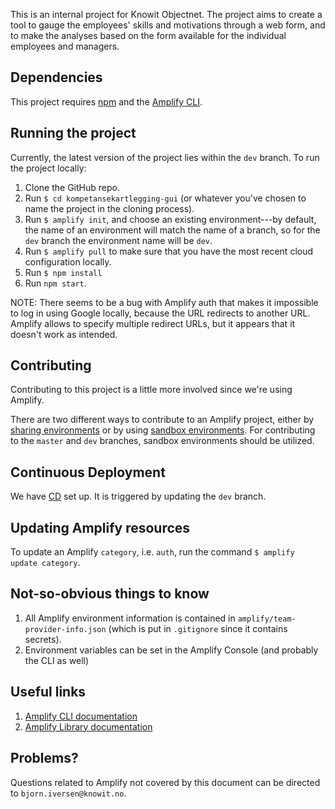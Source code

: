 This is an internal project for Knowit Objectnet. The project aims to create a tool to gauge the employees' skills and motivations through a web form, and to make the analyses based on the form available for the individual employees and managers. 

## Dependencies

This project requires [npm](https://www.npmjs.com/get-npm) and the [Amplify CLI](https://docs.amplify.aws/cli/start/install). 

## Running the project

Currently, the latest version of the project lies within the `dev` branch. To run the project locally:
1. Clone the GitHub repo.
2. Run `$ cd kompetansekartlegging-gui` (or whatever you've chosen to name the project in the cloning process).
3. Run `$ amplify init`, and choose an existing environment---by default, the name of an environment will match the name of a branch, so for the `dev` branch the environment name will be `dev`.
4. Run `$ amplify pull` to make sure that you have the most recent cloud configuration locally. 
5. Run `$ npm install`
6. Run `npm start`. 

NOTE: There seems to be a bug with Amplify auth that makes it impossible to log in using Google locally, because the URL redirects to another URL. Amplify allows to specify multiple redirect URLs, but it appears that it doesn't work as intended. 

## Contributing

Contributing to this project is a little more involved since we're using Amplify. 

There are two different ways to contribute to an Amplify project, either by [sharing environments](https://docs.amplify.aws/cli/teams/shared) or by using [sandbox environments](https://docs.amplify.aws/cli/teams/sandbox). For contributing to the `master` and `dev` branches, sandbox environments should be utilized. 

## Continuous Deployment

We have [CD](https://dev.d2kxnm6tljibk7.amplifyapp.com/) set up. It is triggered by updating the `dev` branch. 

## Updating Amplify resources

To update an Amplify `category`, i.e. `auth`, run the command `$ amplify update category`. 

## Not-so-obvious things to know

1. All Amplify environment information is contained in `amplify/team-provider-info.json` (which is put in `.gitignore` since it contains secrets). 
2. Environment variables can be set in the Amplify Console (and probably the CLI as well)

## Useful links

1. [Amplify CLI documentation](https://docs.amplify.aws/cli)
1. [Amplify Library documentation](https://docs.amplify.aws/lib/q/platform/js)

## Problems?
Questions related to Amplify not covered by this document can be directed to `bjorn.iversen@knowit.no`. 

